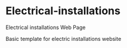 # Electrical-installations
Electrical installations Web Page

Basic template for electric installations website
